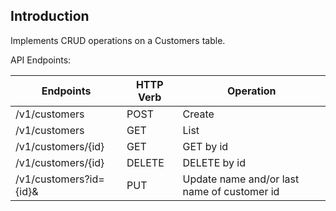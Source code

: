 ## Introduction

Implements CRUD operations on a Customers table.

API Endpoints:

| Endpoints              | HTTP Verb | Operation                                   |
|------------------------|-----------|---------------------------------------------|
| /v1/customers          | POST      | Create                                      |
| /v1/customers          | GET       | List                                        |
| /v1/customers/{id}     | GET       | GET by id                                   |
| /v1/customers/{id}     | DELETE    | DELETE by id                                |
| /v1/customers?id={id}& | PUT       | Update name and/or last name of customer id |

